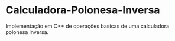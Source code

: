# Calculadora-Polonesa-Inversa
Implementação em C++ de operações basicas de uma calculadora polonesa inversa.
